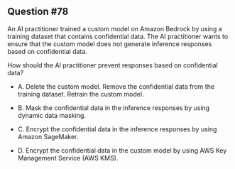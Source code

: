 ## Question #78

 An AI practitioner trained a custom model on Amazon Bedrock by using a training dataset that contains confidential data. The AI practitioner wants to ensure that the custom model does not generate inference responses based on confidential data.

How should the AI practitioner prevent responses based on confidential data?

- A. Delete the custom model. Remove the confidential data from the training dataset. Retrain the custom model.

- B. Mask the confidential data in the inference responses by using dynamic data masking.

- C. Encrypt the confidential data in the inference responses by using Amazon SageMaker.

- D. Encrypt the confidential data in the custom model by using AWS Key Management Service (AWS KMS).